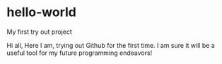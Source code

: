 # hello-world
My first try out project

Hi all,
Here I am, trying out Github for the first time. I am sure it will be a useful tool for my future programming endeavors! 
